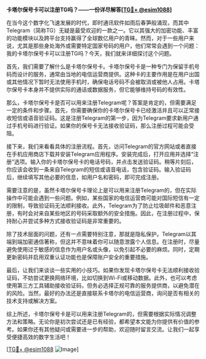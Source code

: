 **卡塔尔保号卡可以注册TG吗？——一份详尽解答[[TG💪+ @esim1088](https://t.me/s/esim1088)]**

在当今这个数字化飞速发展的时代，即时通讯软件如雨后春笋般涌现，而其中Telegram（简称TG）无疑是最受欢迎的一款之一。它以其强大的加密功能、丰富的功能模块以及跨平台支持赢得了全球数亿用户的青睐。然而，对于一些用户来说，尤其是那些身处海外或需要特定国家号码的用户，他们常常会遇到一个问题：我的卡塔尔保号卡可以注册TG吗？今天，我们就来详细探讨这个问题。

首先，我们需要了解什么是卡塔尔保号卡。卡塔尔保号卡是一种专门为保留手机号码而设计的服务，通常由当地的电信运营商提供。这种卡的主要作用是在用户出国或其他情况下暂时无法使用手机时，确保电话号码不会被取消或被他人占用。卡塔尔保号卡本身并不提供实际的通话或数据服务，但它能够维持号码的有效性。

那么，卡塔尔保号卡是否可以用来注册Telegram呢？答案是肯定的，但需要满足一定的条件和步骤。首先，你需要确保你的卡塔尔保号卡已经激活并且可以正常接收短信或语音验证码。这是注册Telegram的第一步，因为Telegram要求新用户通过手机号码进行验证。如果你的保号卡无法接收验证码，那么注册过程可能会受阻。

接下来，我们来看看具体的注册流程。首先，访问Telegram的官方网站或者直接在手机应用商店下载并安装Telegram应用程序。安装完成后，打开应用并选择“注册”选项。输入你的卡塔尔保号卡的电话号码，并点击发送验证码。稍等片刻后，你应该会收到一条来自Telegram的短信或语音电话，包含验证码。输入验证码后，继续填写其他必要的信息，如用户名和密码，即可完成注册。

需要注意的是，虽然卡塔尔保号卡理论上是可以用来注册Telegram的，但在实际操作中可能会遇到一些问题。例如，某些国家的电信运营商可能对国际短信有一定的限制，导致验证码无法顺利接收。此外，Telegram为了防止垃圾邮件和恶意注册，有时会对来自某些地区的号码采取额外的安全措施。因此，在注册过程中，保持耐心并尝试多种方式接收验证码是非常重要的。

除了技术层面的问题，还有一点需要特别注意，那就是隐私保护。Telegram以其端到端加密通信著称，但这并不意味着你可以随意泄露个人信息。在注册时，尽量避免使用过于敏感的信息作为用户名或头像，以免引起不必要的麻烦。同时，定期更新密码并启用双重认证功能也是保障账户安全的重要措施。

最后，让我们来谈谈一些实用的小技巧。如果你发现卡塔尔保号卡无法顺利接收验证码，不妨尝试更换网络环境，比如切换到Wi-Fi或移动数据。此外，也可以考虑使用第三方工具辅助接收验证码，但务必选择正规可靠的服务提供商，以避免潜在的风险。当然，最好的办法还是直接联系卡塔尔的电信运营商，询问是否有相关的技术支持或解决方案。

综上所述，卡塔尔保号卡是可以用来注册Telegram的，但需要根据实际情况调整方法和策略。无论你是初次尝试还是已有经验，都希望本文能为你提供有价值的参考。如果你还有其他疑问或需要进一步的帮助，欢迎随时留言交流。让我们一起享受便捷高效的数字生活吧！

[[TG💪+ @esim1088](https://t.me/s/esim1088) ![Image](https://i.postimg.cc/4NQfJmqS/Snipaste-2025-05-13-00-14-12.png)]